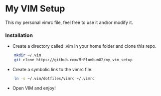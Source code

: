 # My VIM Setup

This my personal vimrc file, feel free to use it and/or modify it.

### Installation

* Create a directory called .vim in your home folder and clone this repo.
```bash
    mkdir ~/.vim
    git clone https://github.com/MrPlumbum82/my_vim_setup
```

* Create a symbolic link to the vimrc file.
```bash
    ln -s ~/.vim/dotfiles/vimrc ~/.vimrc
```

* Open VIM and enjoy!
